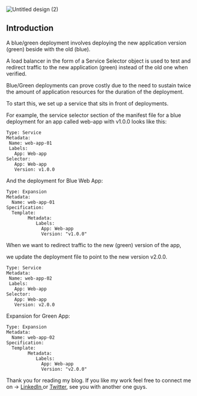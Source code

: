 ![Untitled design (2)](https://user-images.githubusercontent.com/58173938/193967528-5f64dc54-4713-46b1-b472-fb1f275031e2.png)


## Introduction

A blue/green deployment involves deploying the new application version (green) beside with the old (blue).

A load balancer in the form of a Service Selector object is used to test and redirect traffic to
the new application (green) instead of the old one when verified.

Blue/Green deployments can prove costly due to the need to sustain twice the
amount of application resources for the duration of the deployment.

To start this, we set up a service that sits in front of deployments.

For example, the service selector section of the manifest file for a blue deployment 
for an app called web-app with v1.0.0 looks like this:

```
Type: Service
Metadata:
 Name: web-app-01
 Labels:
   App: Web-app
Selector:
   App: Web-app
   Version: v1.0.0
```
And the deployment for Blue Web App:

```
Type: Expansion
Metadata:
  Name: web-app-01
Specification:
  Template:
        Metadata:
           Labels:
             App: Web-app
             Version: "v1.0.0"
```
When we want to redirect traffic to the new (green) version of the app, 

we update the deployment file to point to the new version v2.0.0.

```
Type: Service
Metadata:
 Name: web-app-02
 Labels:
   App: Web-app
Selector:
   App: Web-app
   Version: v2.0.0
```
Expansion for Green App:

```
Type: Expansion
Metadata:
  Name: web-app-02
Specification:
  Template:
        Metadata:
           Labels:
             App: Web-app
             Version: "v2.0.0"
```

Thank you for reading my blog. If you like my work feel free to connect me on -> <a target = "_blank" href= "https://www.linkedin.com/in/krishnamohanyerrabilli"> LinkedIn </a> or <a target = "_blank" href= "https://www.twitter.com/K_Mohan_">Twitter</a>, see you with another one guys.  
